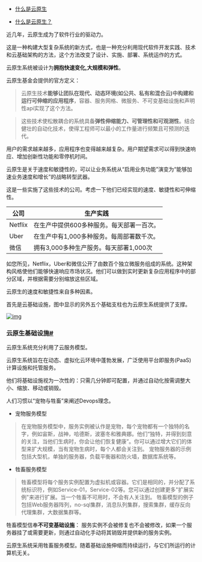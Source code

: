 - [什么是云原生](https://www.cnblogs.com/JulianHuang/p/14375725.html)

- [什么是云原生？](https://www.freebuf.com/articles/network/269379.html)

近几年，云原生成为了软件行业的驱动力。

这是一种构建大型复杂系统的新方式，也是一种充分利用现代软件开发实践、技术和云基础架构的方法，这个方法改变了设计、实施、部署、系统运作的方式。

云原生系统被设计为**拥抱快速变化,大规模和弹性**。

云原生基金会提供的官方定义：

> 云原生技术**能够让团队在现代、动态环境(如公共、私有和混合云)中构建和运行可伸缩的应用程序**，容器、服务网格、微服务、不可变基础设施和声明性api实现了这个方法。

> 这些技术使松散耦合的系统具备**弹性伸缩能力、可管理性和可观测性**。结合健壮的自动化技术，使得工程师可以最小的工作量进行频繁且可预测的迭代。

用户的需求越来越多，应用程序也变得越来越复杂。用户期望需求可以得到快速响应、增加创新性功能和零停机时间。

云原生是关于速度和敏捷性的，可以让业务系统从“启用业务功能”演变为“能够加速业务速度和增长”的战略转型武器。

这是一些实施了这些技术的公司。考虑一下他们已经实现的速度、敏捷性和可伸缩性。

| 公司    | 生产实践                                  |
| ------- | ----------------------------------------- |
| Netflix | 在生产中提供600多种服务。每天部署一百次。 |
| Uber    | 在生产中有1,000多种服务。每周部署数千次。 |
| 微信    | 拥有3,000多种生产服务。每天部署1,000次    |

如您所见，Netflix，Uber和微信公开了由数百个独立微服务组成的系统。这种架构风格使他们能够快速响应市场状况。他们可以做到实时更新复杂应用程序中的部分区域，并根据需要分别缩放这些区域。

云原生的速度和敏捷性来自多种因素。

首先是云基础设施，图中显示的另外五个基础支柱也为云原生系统提供了支撑。

[![img](https://docs.microsoft.com/en-us/dotnet/architecture/cloud-native/media/cloud-native-foundational-pillars.png)](https://docs.microsoft.com/en-us/dotnet/architecture/cloud-native/media/cloud-native-foundational-pillars.png)

### 云原生基础设施[#](https://www.cnblogs.com/JulianHuang/p/14375725.html#云原生基础设施)

云原生系统充分利用了云服务模型。

云原生系统旨在在动态、虚拟化云环境中蓬勃发展，广泛使用平台即服务(PaaS)计算设施和托管服务。

他们将基础设施视为一次性的：只需几分钟即可配置，并通过自动化按需调整大小、缩放、移动或销毁。

人们习惯以“宠物与牲畜”来阐述Devops理念。



- 宠物服务模型

> 在宠物服务模型中，服务实例被认作是宠物，每个宠物都有一个独特的名字，例如宙斯，战神，哈德斯，波塞冬和雅典娜。他们“独特，并得到刻意的关注，当他们生病时，你会让他们恢复健康”。你可以通过增大它们的体型来扩大规模，当有宠物生病时，每个人都会关注到。
>  宠物服务器的示例包括大型机，单独的服务器，负载平衡器和防火墙，数据库系统等。

- 牲畜服务模型

> 牲畜模型将每个服务实例配置为虚拟机或容器。它们是相同的，并分配了系统标识符，例如Service-01，Service-02等。您可以通过创建更多"扩展实例"来进行扩展。当一个牲畜不可用时，不会有人关注到。
>  牲畜模型的例子包括Web服务器阵列，no-sql集群，消息队列集群，搜索集群，缓存反向代理集群，大数据集群等。

牲畜模型信奉**不可变基础设施**： 服务实例不会被修复也不会被修改，如果一个服务器挂了或需要更新，则通过自动化手动将其销毁并提供新的服务实例。

云原生系统采用牲畜服务模型。随着基础设施伸缩而持续运行，与它们所运行的计算机无关。

​	

